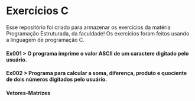 # Exercícios C

Esse repositório foi criado para armazenar os exercícios da matéria Programação Estruturada, da faculdade! Os exercícios foram feitos usando a linguagem de programação C.

#### Ex001 > O programa imprime o valor ASCII de um caractere digitado pelo usuário.
#### Ex002 > Programa para calcular a soma, diferença, produto e quociente de dois números digitados pelo usuário.
#### Vetores-Matrizes 
